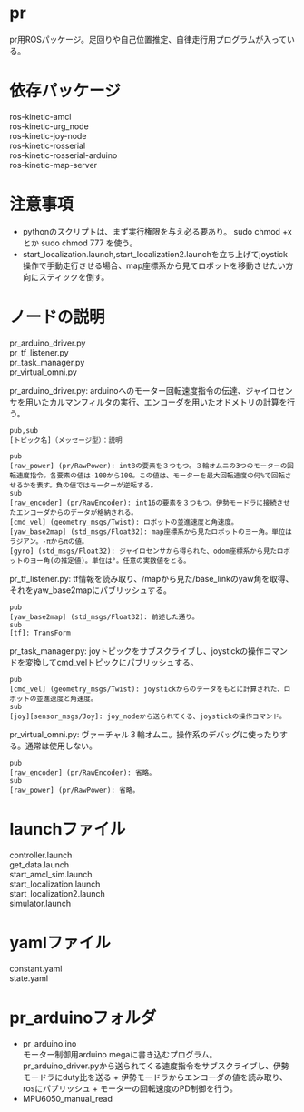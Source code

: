 # pr
 pr用ROSパッケージ。足回りや自己位置推定、自律走行用プログラムが入っている。
 
# 依存パッケージ
ros-kinetic-amcl  
ros-kinetic-urg_node  
ros-kinetic-joy-node  
ros-kinetic-rosserial  
ros-kinetic-rosserial-arduino  
ros-kinetic-map-server

# 注意事項
 - pythonのスクリプトは、まず実行権限を与え必る要あり。 sudo chmod +x とか sudo chmod 777 を使う。  
 - start_localization.launch,start_localization2.launchを立ち上げてjoystick操作で手動走行させる場合、map座標系から見てロボットを移動させたい方向にスティックを倒す。  
 
# ノードの説明
pr_arduino_driver.py  
pr_tf_listener.py  
pr_task_manager.py  
pr_virtual_omni.py  
  
pr_arduino_driver.py: arduinoへのモーター回転速度指令の伝達、ジャイロセンサを用いたカルマンフィルタの実行、エンコーダを用いたオドメトリの計算を行う。  

	pub,sub  
	[トピック名]（メッセージ型）：説明  
	
	pub  
	[raw_power] (pr/RawPower): int8の要素を３つもつ。３輪オムニの3つのモーターの回転速度指令。各要素の値は-100から100。この値は、モーターを最大回転速度の何%で回転させるかを表す。負の値ではモーターが逆転する。  
	sub
	[raw_encoder] (pr/RawEncoder): int16の要素を３つもつ。伊勢モードラに接続させたエンコーダからのデータが格納される。
	[cmd_vel] (geometry_msgs/Twist): ロボットの並進速度と角速度。
	[yaw_base2map] (std_msgs/Float32): map座標系から見たロボットのヨー角。単位はラジアン。-πからπの値。
	[gyro] (std_msgs/Float32): ジャイロセンサから得られた、odom座標系から見たロボットのヨー角(の推定値)。単位は°。任意の実数値をとる。  
  
pr_tf_listener.py: tf情報を読み取り、/mapから見た/base_linkのyaw角を取得、それをyaw_base2mapにパブリッシュする。  

	pub
	[yaw_base2map] (std_msgs/Float32): 前述した通り。
	sub
	[tf]: TransForm
	
pr_task_manager.py: joyトピックをサブスクライブし、joystickの操作コマンドを変換してcmd_velトピックにパブリッシュする。

	pub
	[cmd_vel] (geometry_msgs/Twist): joystickからのデータをもとに計算された、ロボットの並進速度と角速度。
	sub
	[joy][sensor_msgs/Joy]: joy_nodeから送られてくる、joystickの操作コマンド。
 
 pr_virtual_omni.py: ヴァーチャル３輪オムニ。操作系のデバッグに使ったりする。通常は使用しない。
 
 	pub
	[raw_encoder] (pr/RawEncoder): 省略。
	sub
	[raw_power] (pr/RawPower): 省略。

# launchファイル
controller.launch  
get_data.launch  
start_amcl_sim.launch  
start_localization.launch  
start_localization2.launch  
simulator.launch

# yamlファイル
constant.yaml  
state.yaml

# pr_arduinoフォルダ
 - pr_arduino.ino  
モーター制御用arduino megaに書き込むプログラム。  
pr_arduino_driver.pyから送られてくる速度指令をサブスクライブし、伊勢モードラにduty比を送る + 伊勢モードラからエンコーダの値を読み取り、rosにパブリッシュ + モーターの回転速度のPD制御を行う。  
 - MPU6050_manual_read  
